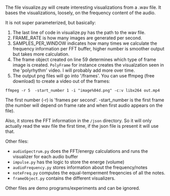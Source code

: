 The file visualize.py will create interesting visualizations from a .wav file.  It bases the visualizations, loosely, on the frequency content of the audio.

It is not super parameterized, but basically:
1. The last line of code in visualize.py has the path to the wav file.
2. FRAME_RATE is how many images are generated per second.
3. SAMPLES_PER_WINDOW indicates how many times we calculate the frequency information per FFT buffer, higher number is smoother output but takes more calculation.
4. The frame object created on line 59 determines which type of frame image is created.  `PolyFrame` for instance creates the visualzation seen in the 'polyrhythm' video.  I will probably add more over time.
5. The output png files will go into '/frames'.  You can use ffmpeg (free download) to create a video out of the frames:
``` batch
ffmpeg -r 5  -start_number 1 -i "image%04d.png" -c:v libx264 out.mp4
```
The first number (-r) is 'frames per second'.  -start_number is the first frame (the number will depend on frame rate and when first audio appears on the file).

Also, it stores the FFT information in the `/json` directory.  So it will only actually read the wav file the first time, if the json file is present it will use that.

Other files:
* `audioSpectrum.py` does the FFT/energy calculations and runs the visualizer for each audio buffer
* `impulse.py` has the logic to store the energe (volume)
* `audioFrequency.py` stores information about the frequency/notes
* `noteFreq.py` computes the equal-temperment freqencies of all the notes.
* `frameObject.py` contains the different visualizers.

Other files are demo programs/experiments and can be ignored.


 
